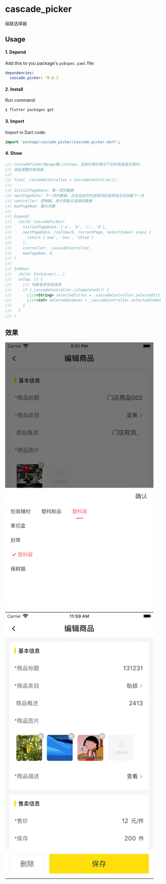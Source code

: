 # cascade_picker

级联选择器

## Usage

#### 1\. Depend

Add this to you package's `pubspec.yaml` file:

```yaml
dependencies:
  cascade_picker: ^0.0.3
```

#### 2\. Install

Run command:

```bash
$ flutter packages get
```

#### 3\. Import

Import in Dart code:

```dart
import 'package:cascade_picker/cascade_picker.dart';
```

#### 4\. Show
```dart
/// CascadePicker的page是ListView，没有约束的情况下它的高度是无限的，
/// 因此需要约束高度。
///
/// final _cascadeController = CascadeController();
///
/// initialPageData: 第一页的数据
/// nextPageData: 下一页的数据，点击当前页的选择项后调用该方法加载下一页
/// controller: 控制器，用于获取已选择的数据
/// maxPageNum: 最大页数
///
/// Expand(
///   child: CascadePicker(
///     initialPageData: ['a', 'b', 'c', 'd'],
///     nextPageData: (callback, currentPage, selectIndex) async {
///       return ['one', 'two', 'three']
///     },
///     controller: _cascadeController,
///     maxPageNum: 4,
/// )
///
/// InkBox(
///   child: Container(...)
///   onTap: () {
///     /// 判断是否完成选择
///     if (_cascadeController.isCompleted()) {
///       List<String> selectedTitles = _cascadeController.selectedTitles;
///       List<int> selectedIndexes = _cascadeController.selectedIndexes;
///     }
///   }
/// )
```

## 效果

![Demo 1][1]

![demo 2][2]

[1]:https://github.com/xionghaoo/assets/blob/master/cascade_picker_1.png?raw=true
[2]:https://github.com/xionghaoo/assets/blob/master/cascade_picker_2.gif?raw=true